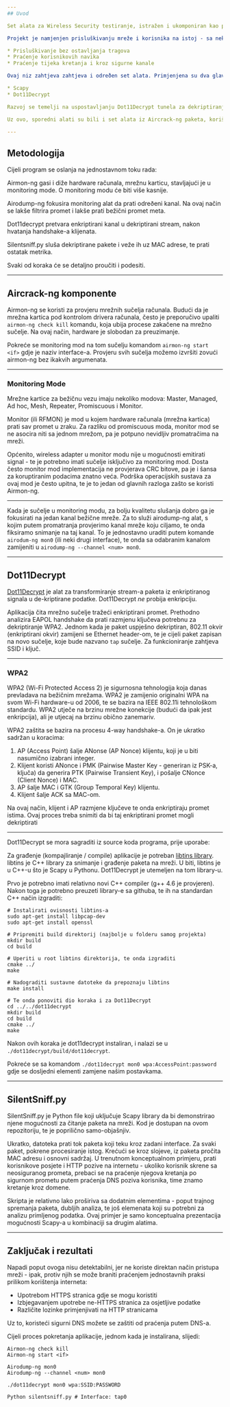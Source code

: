 ```yaml
---
## Uvod

Set alata za Wireless Security testiranje, istražen i ukomponiran kao projekt iz kolegija Sigurnost Bežičnih Mreža na FESB-u. Ovaj projekt kao cilj ima demonstriranje prisluškivanja klijenata na bežičnoj mreži. Kroz predavanja i laboratorijske vježbe tijekom cijelog semestra, projekt je kroz nekoliko faza stalnog razvijanja došao do trenutnog stanja. Kao takav je primjenjiv, iako je preporučena upotreba samo u službi testiranja sigurnosti i demonstriranja osnovnih principa bežičnih mreža.

Projekt je namjenjen prisluškivanju mreže i korisnika na istoj - sa nekoliko obaveznih elemenata:

* Prisluškivanje bez ostavljanja tragova
* Praćenje korisnikovih navika
* Praćenje tijeka kretanja i kroz sigurne kanale

Ovaj niz zahtjeva zahtjeva i odreðen set alata. Primjenjena su dva glavna alata za sam projekt:

* Scapy
* Dot11Decrypt

Razvoj se temelji na uspostavljanju Dot11Decrypt tunela za dekriptiranje WPA2 paketa, te pisanju Python i Scapy koda za analizu paketa i kretanja korisnika. 

Uz ovo, sporedni alati su bili i set alata iz Aircrack-ng paketa, korišteni za olakšavanje skeniranja prometa, iako nisu ključni funkcioniranju samog projekta.

---
```

## Metodologija

Cijeli program se oslanja na jednostavnom toku rada:

Airmon-ng gasi i diže hardware računala, mrežnu karticu, stavljajući je u monitoring mode. O monitoring modu će biti više kasnije.

Airodump-ng fokusira monitoring alat da prati odreðeni kanal. Na ovaj način se lakše filtrira promet i lakše prati bežični promet meta.

Dot11decrypt pretvara enkriptirani kanal u dekriptirani stream, nakon hvatanja handshake-a klijenata. 

Silentsniff.py sluša dekriptirane pakete i veže ih uz MAC adrese, te prati ostatak metrika.

Svaki od koraka će se detaljno proučiti i podesiti.

---
## Aircrack-ng komponente

Airmon-ng se koristi za provjeru mrežnih sučelja računala. Budući da je mrežna kartica pod kontrolom drivera računala, često je preporučivo upaliti `airmon-ng check kill` komandu, koja ubija procese zakačene na mrežno sučelje. Na ovaj način, hardware je slobodan za preuzimanje.

Pokreće se monitoring mod na tom sučelju komandom `airmon-ng start <if>` gdje je <if> naziv interface-a. Provjeru svih sučelja možemo izvršiti zovući airmon-ng bez ikakvih argumenata.

---
### Monitoring Mode

Mrežne kartice za bežičnu vezu imaju nekoliko modova: Master, Managed, Ad hoc, Mesh, Repeater, Promiscuous i Monitor.

Monitor (ili RFMON) je mod u kojem hardware računala (mrežna kartica) prati sav promet u zraku. Za razliku od promiscuous moda, monitor mod se ne asocira niti sa jednom mrežom, pa je potpuno nevidljiv promatračima na mreži. 

Općenito, wireless adapter u monitor modu nije u mogućnosti emitirati signal - te je potrebno imati sučelje isključivo za monitoring mod. Dosta često monitor mod implementacija ne provjerava CRC bitove, pa je i šansa za koruptiranim podacima znatno veća. Podrška operacijskih sustava za ovaj mod je često upitna, te je to jedan od glavnih razloga zašto se koristi Airmon-ng.

---

Kada je sučelje u monitoring modu, za bolju kvalitetu slušanja dobro ga je fokusirati na jedan kanal bežične mreže. Za to služi airodump-ng alat, s kojim putem promatranja provjerimo kanal mreže koju ciljamo, te onda fiksiramo snimanje na taj kanal. To je jednostavno uraditi putem komande `airodum-ng mon0` (ili neki drugi interface), te onda sa odabranim kanalom zamijeniti <num> u `airodump-ng --channel <num> mon0`.

---
## Dot11Decrypt



[Dot11Decrypt](https://github.com/mfontanini/dot11decrypt) je alat za transformiranje stream-a paketa iz enkriptiranog signala u de-kriptirane podatke. Dot11Decrypt *ne* probija enkripciju. 

Aplikacija čita mrežno sučelje tražeći enkriptirani promet. Prethodno analizira EAPOL handshake da prati razmjenu ključeva potrebnu za dekriptiranje WPA2. Jednom kada je paket uspješno dekriptiran, 802.11 okvir (enkriptirani okvir) zamijeni se Ethernet header-om, te je cijeli paket zapisan na novo sučelje, koje bude nazvano `tap` sučelje. Za funkcioniranje zahtjeva SSID i ključ.

---
### WPA2

WPA2 (Wi-Fi Protected Access 2) je sigurnosna tehnologija koja danas prevladava na bežičnim mrežama. WPA2 je zamijenio originalni WPA na svom Wi-Fi hardware-u od 2006, te se bazira na IEEE 802.11i tehnološkom standardu. WPA2 utječe na brzinu mrežne konekcije (budući da ipak jest enkripcija), ali je utjecaj na brzinu obično zanemariv.

WPA2 zaštita se bazira na procesu 4-way handshake-a. On je ukratko sadržan u koracima:
1. AP (Access Point) šalje ANonse (AP Nonce) klijentu, koji je u biti nasumično izabrani integer.
2. Klijent koristi ANonce i PMK (Pairwise Master Key - generiran iz PSK-a, ključa) da generira PTK (Pairwise Transient Key), i pošalje CNonce (Client Nonce) i MAC.
3. AP šalje MAC i GTK (Group Temporal Key) klijentu.
4. Klijent šalje ACK sa MAC-om.

Na ovaj način, klijent i AP razmjene ključeve te onda enkriptiraju promet istima. Ovaj proces treba snimiti da bi taj enkriptirani promet mogli dekriptirati

---

Dot11Decrypt se mora sagraditi iz source koda programa, prije uporabe:

Za građenje (kompajliranje / compile) aplikacije je potreban [libtins library](http://libtins.github.io/). libtins je C++ library za snimanje i građenje paketa na mreži. U biti, libtins je u C++-u što je Scapy u Pythonu. Dot11Decrypt je utemeljen na tom library-u. 

Prvo je potrebno imati relativno novi C++ compiler (g++ 4.6 je provjeren). Nakon toga je potrebno preuzeti library-e sa githuba, te ih na standardan C++ način izgraditi:

```
# Instalirati ovisnosti libtins-a
sudo apt-get install libpcap-dev
sudo apt-get install openssl

# Pripremiti build direktorij (najbolje u folderu samog projekta)
mkdir build
cd build

# Uperiti u root libtins direktorija, te onda izgraditi
cmake ../
make

# Nadograditi sustavne datoteke da prepoznaju libtins
make install

# Te onda ponoviti dio koraka i za Dot11Decrypt
cd ../../dot11decrypt
mkdir build
cd build
cmake ../
make
```

Nakon ovih koraka je dot11decrypt instaliran, i nalazi se u `./dot11decrypt/build/dot11decrypt`. 
 
Pokreće se sa komandom `./dot11decrypt mon0 wpa:AccessPoint:password` gdje se dosljedni elementi zamjene našim postavkama.  

---
## SilentSniff.py

SilentSniff.py je Python file koji uključuje Scapy library da bi demonstrirao njene mogućnosti za čitanje paketa na mreži. Kod je dostupan na ovom repozitoriju, te je poprilično samo-objašnjiv. 

Ukratko, datoteka prati tok paketa koji teku kroz zadani interface. Za svaki paket, pokrene procesiranje istog. Krećući se kroz slojeve, iz paketa pročita MAC adresu i osnovni sadržaj. U trenutnom konceptualnom primjeru, prati korisnikove posjete i HTTP pozive na internetu - ukoliko korisnik skrene sa neosiguranog prometa, prebaci se na praćenje njegova kretanja po sigurnom prometu putem praćenja DNS poziva korisnika, time znamo kretanje kroz domene.

Skripta je relativno lako proširiva sa dodatnim elementima - poput trajnog spremanja paketa, dubljih analiza, te još elemenata koji su potrebni za analizu primljenog podatka. Ovaj primjer je samo konceptualna prezentacija mogućnosti Scapy-a u kombinaciji sa drugim alatima.

---
## Zaključak i rezultati

Napadi poput ovoga nisu detektabilni, jer ne koriste direktan način pristupa mreži - ipak, protiv njih se može braniti praćenjem jednostavnih praksi prilikom korištenja interneta:
* Upotrebom HTTPS stranica gdje se mogu koristiti
* Izbjegavanjem upotrebe ne-HTTPS stranica za osjetljive podatke
* Različite lozinke primjenjivati na HTTP stranicama

Uz to, koristeći sigurni DNS možete se zaštiti od praćenja putem DNS-a. 

Cijeli proces pokretanja aplikacije, jednom kada je instalirana, slijedi:

```
Airmon-ng check kill
Airmon-ng start <if>

Airodump-ng mon0
Airodump-ng --channel <num> mon0

./dot11decrypt mon0 wpa:SSID:PASSWORD

Python silentsniff.py # Interface: tap0
```
